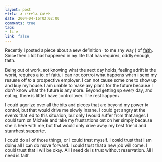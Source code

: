 ```yaml
--- 
layout: post
title: A Little Faith
date: 2004-04-16T03:02:00
comments: true
tags:
- life
link: false
---
```

Recently I posted a piece about a new definition ( to me any way ) of <a href="http://www.zanshin.net/blogs/000389.html" title="faith">faith</a>. Since then a lot has happened in my life that has required, oddly enough, faith.

Being out of work, not knowing what the next day holds, feeling adrift in the world, requires a lot of faith. I can not control what happens when I send my resume off to a prospective employer. I can not cause some one to show up and buy my house. I am unable to make any plans for the future because I don't know what the future is any more. Beyond getting up every day, and eating, there is little I have control over. The rest happens.

I could agonize over all the bits and pieces that are beyond my power to control, but that would drive me slowly insane. I could get angry at the events that led to this situation, but only I would suffer from that anger. I could turn on Michele and take my frustrations out on her simply because she is here with me, but that would only drive away my best friend and stanchest supporter.

I could do all of those things, or I could trust myself. I could trust that I am doing all I can do move forward. I could trust that a new job will come. I could trust that I will be okay. All I need do is trust without reservation. All I need is faith.
